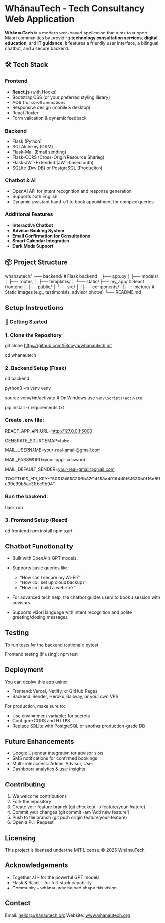 # WhānauTech - Tech Consultancy Web Application

**WhānauTech** is a modern web-based application that aims to support Māori communities by providing **technology consultation services**, **digital education**, and **IT guidance**. It features a friendly user interface, a bilingual chatbot, and a secure backend.

## 🛠️ Tech Stack

### Frontend
- **React.js** (with Hooks)
- Bootstrap CSS (or your preferred styling library)
- AOS (for scroll animations)
- Responsive design (mobile & desktop)
- React Router
- Form validation & dynamic feedback
### Backend
- Flask (Python)
- SQLAlchemy (ORM)
- Flask-Mail (Email sending)
- Flask-CORS (Cross-Origin Resource Sharing)
- Flask-JWT-Extended (JWT-based auth)
- SQLite (Dev DB) or PostgreSQL (Production)

### Chatbot & AI
- OpenAI API for intent recognition and response generation
- Supports both English 
- Dynamic assistant hand-off to book appointment for complex queries

### Additional Features
-  **Interactive Chatbot**
-  **Advisor Booking System**
-  **Email Confirmation for Consultations**
-  **Smart Calendar Integration** 
-  **Dark Mode Supoort**

## 📦 Project Structure
whanautech/
├── backend/ # Flask backend
│ ├── app.py
│ ├── models/
│ ├── routes/
│ ├── templates/
│ └── static/
├── my_app/ # React frontend
│ ├── public/
│ └── src/
│ |├── components/
| |├── picture/ # Static images (e.g., testimonials, advisor photos)
└── README.md

## Setup Instructions
### 🚀 Getting Started

### 1. Clone the Repository
git clone https://github.com/58divya/whanautech.git

cd whanautech

### 2. Backend Setup (Flask)
cd backend

python3 -m venv venv

source venv/bin/activate  # On Windows use `venv\Scripts\activate`

pip install -r requirements.txt

### Create .env file:
REACT_APP_API_URL=http://127.0.0.1:5000

GENERATE_SOURCEMAP=false

MAIL_USERNAME=your-real-gmail@gmail.com

MAIL_PASSWORD=your-app-password

MAIL_DEFAULT_SENDER=your-real-gmail@gmail.com

TOGETHER_API_KEY="50613d85826ffb37f14653c49164d8f54639b0f16cf5fe39c99b5ae31fbc9b94"

### Run the backend:
flask run

### 3. Frontend Setup (React)
cd frontend
npm install
npm start

## Chatbot Functionality
- Built with OpenAI’s GPT models.

- Supports basic queries like:
    - “How can I secure my Wi-Fi?”
    - “How do I set up cloud backup?”
    - “How do I build a website?”

- For advanced tech help, the chatbot guides users to book a session with advisors.

- Supports Māori language with intent recognition and polite greeting/closing messages.

## Testing 
To run tests for the backend (optional):
pytest

Frontend testing (if using):
npm test

## Deployment
You can deploy this app using:
* Frontend: Vercel, Netlify, or GitHub Pages
* Backend: Render, Heroku, Railway, or your own VPS

For production, make sure to:
* Use environment variables for secrets
* Configure CORS and HTTPS
* Replace SQLite with PostgreSQL or another production-grade DB

## Future Enhancements
* Google Calendar Integration for advisor slots
* SMS notifications for confirmed bookings
* Multi-role access: Admin, Advisor, User
* Dashboard analytics & user insights

## Contributing
1. We welcome contributions!
2. Fork the repository
3. Create your feature branch (git checkout -b feature/your-feature)
4. Commit your changes (git commit -am 'Add new feature')
5. Push to the branch (git push origin feature/your-feature)
6. Open a Pull Request

## Licensing
This project is licensed under the MIT License.
© 2025 WhānauTech

## Acknowledgements
* Together AI – for the powerful GPT models
* Flask & React – for full-stack capability
* Community – whānau who helped shape this vision

## Contact
Email: hello@whanautech.org
Website: www.whanautech.org